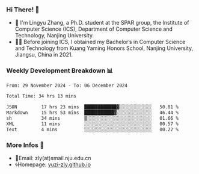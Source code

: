 ### Hi There! 👋 
- 🐳 I'm Lingyu Zhang, a Ph.D. student at the SPAR group, the Institute of Computer Science (ICS), Department of Computer Science and Technology, Nanjing University.
- 🧑‍🎓 Before joining ICS, I obtained my Bachelor’s in Computer Science and Technology from Kuang Yaming Honors School, Nanjing University, Jiangsu, China in 2021.

### Weekly Development Breakdown :bar_chart:

<!--START_SECTION:waka-->

```txt
From: 29 November 2024 - To: 06 December 2024

Total Time: 34 hrs 13 mins

JSON         17 hrs 23 mins  ████████████▓░░░░░░░░░░░░   50.81 %
Markdown     15 hrs 53 mins  ███████████▓░░░░░░░░░░░░░   46.44 %
sh           34 mins         ▒░░░░░░░░░░░░░░░░░░░░░░░░   01.66 %
XML          11 mins         ░░░░░░░░░░░░░░░░░░░░░░░░░   00.57 %
Text         4 mins          ░░░░░░░░░░░░░░░░░░░░░░░░░   00.22 %
```

<!--END_SECTION:waka-->

<!--
### Github Contributions :octocat:

![](https://raw.githubusercontent.com/yuzi-zly/yuzi-zly/output/github-contribution-grid-snake.svg)              
-->

### More Infos 📖

- 📧Email: zly(at)smail.nju.edu.cn
- 🌀Homepage: [yuzi-zly.github.io](https://yuzi-zly.github.io/)
